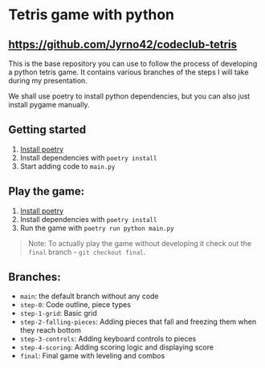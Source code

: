 # Tetris game with python

## https://github.com/Jyrno42/codeclub-tetris

This is the base repository you can use to follow the process of
developing a python tetris game. It contains various branches of the steps
I will take during my presentation.

We shall use poetry to install python dependencies, but you can also just install
pygame manually.

## Getting started

1. [Install poetry](https://python-poetry.org/docs/#installation)
2. Install dependencies with `poetry install`
3. Start adding code to `main.py`

## Play the game:

1. [Install poetry](https://python-poetry.org/docs/#installation)
2. Install dependencies with `poetry install`
3. Run the game with `poetry run python main.py`

> Note: To actually play the game without developing it check out the `final` branch - `git checkout final`.

## Branches:

- `main`: the default branch without any code
- `step-0`: Code outline, piece types
- `step-1-grid`: Basic grid
- `step-2-falling-pieces`: Adding pieces that fall and freezing them when they reach bottom
- `step-3-controls`: Adding keyboard controls to pieces
- `step-4-scoring`: Adding scoring logic and displaying score
- `final`: Final game with leveling and combos
